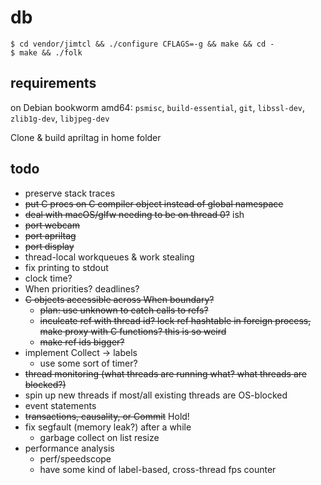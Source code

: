 # db

```
$ cd vendor/jimtcl && ./configure CFLAGS=-g && make && cd -
$ make && ./folk
```

## requirements

on Debian bookworm amd64: `psmisc`, `build-essential`, `git`,
`libssl-dev`, `zlib1g-dev`, `libjpeg-dev`

Clone & build apriltag in home folder

## todo

- preserve stack traces
- ~~put C procs on C compiler object instead of global namespace~~
- ~~deal with macOS/glfw needing to be on thread 0?~~ ish
- ~~port webcam~~
- ~~port apriltag~~
- ~~port display~~
- thread-local workqueues & work stealing
- fix printing to stdout
- clock time?
- When priorities? deadlines?
- ~~C objects accessible across When boundary?~~
  - ~~plan: use unknown to catch calls to refs?~~
  - ~~inculcate ref with thread id? lock ref hashtable in foreign
    process, make proxy with C functions? this is so weird~~
  - ~~make ref ids bigger?~~
- implement Collect -> labels
  - use some sort of timer?
- ~~thread monitoring (what threads are running what? what threads are blocked?)~~
- spin up new threads if most/all existing threads are OS-blocked
- event statements
- ~~transactions, causality, or Commit~~ Hold!
- fix segfault (memory leak?) after a while
  - garbage collect on list resize
- performance analysis
  - perf/speedscope
  - have some kind of label-based, cross-thread fps counter
